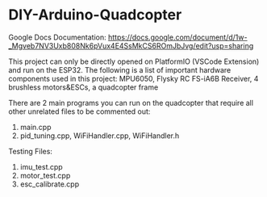 # DIY-Arduino-Quadcopter

Google Docs Documentation: https://docs.google.com/document/d/1w-_Mgveb7NV3Uxb808Nk6pVux4E4SsMkCS6ROmJbJvg/edit?usp=sharing

This project can only be directly opened on PlatformIO (VSCode Extension) and run on the ESP32.
The following is a list of important hardware components used in this project: MPU6050, Flysky RC FS-iA6B Receiver, 4 brushless motors&ESCs, a quadcopter frame

There are 2 main programs you can run on the quadcopter that require all other unrelated files to be commented out: 
1) main.cpp
2) pid_tuning.cpp, WiFiHandler.cpp, WiFiHandler.h

Testing Files:
1) imu_test.cpp
2) motor_test.cpp
3) esc_calibrate.cpp
